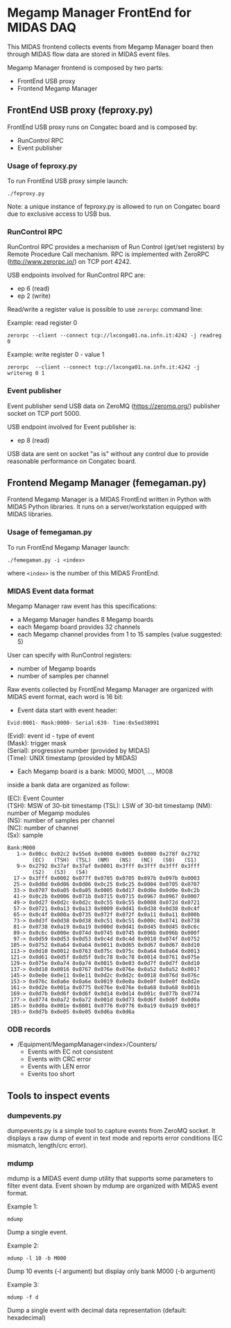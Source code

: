 # Megamp Manager FrontEnd for MIDAS DAQ

This MIDAS frontend collects events from Megamp Manager board then through MIDAS flow data are stored in MIDAS event files.

Megamp Manager frontend is composed by two parts:

- FrontEnd USB proxy
- Frontend Megamp Manager

## FrontEnd USB proxy (feproxy.py)

FrontEnd USB proxy runs on Congatec board and is composed by:

- RunControl RPC
- Event publisher

### Usage of feproxy.py

To run FrontEnd USB proxy simple launch:
```
./feproxy.py
```
Note: a unique instance of feproxy.py is allowed to run on Congatec board due to exclusive access to USB bus.

### RunControl RPC

RunControl RPC provides a mechanism of Run Control (get/set registers) by Remote Procedure Call mechanism.
RPC is implemented with ZeroRPC (http://www.zerorpc.io/) on TCP port 4242.

USB endpoints involved for RunControl RPC are:

- ep 6 (read)
- ep 2 (write)

Read/write a register value is possible to use `zerorpc` command line:

Example: read register 0
```
zerorpc --client --connect tcp://lxconga01.na.infn.it:4242 -j readreg 0
```

Example: write register 0 - value 1
```
zerorpc  --client --connect tcp://lxconga01.na.infn.it:4242 -j writereg 0 1
```

### Event publisher

Event publisher send USB data on ZeroMQ (https://zeromq.org/) publisher socket on TCP port 5000.

USB endpoint involved for Event publisher is:

- ep 8 (read)

USB data are sent on socket "as is" without any control due to provide reasonable performance on Congatec board.

## Frontend Megamp Manager (femegaman.py)

Frontend Megamp Manager is a MIDAS FrontEnd written in Python with MIDAS Python libraries. It runs on a server/workstation
equipped with MIDAS libraries.

### Usage of femegaman.py

To run FrontEnd Megamp Manager launch:
```
./femegaman.py -i <index>
```
where `<index>` is the number of this MIDAS FrontEnd.

### MIDAS Event data format

Megamp Manager raw event has this specifications:

- a Megamp Manager handles 8 Megamp boards
- each Megamp board provides 32 channels
- each Megamp channel provides from 1 to 15 samples (value suggested: 5)

User can specify with RunControl registers:
- number of Megamp boards
- number of samples per channel

Raw events collected by FrontEnd Megamp Manager are organized with MIDAS event format, each word is 16 bit:

- Event data start with event header:
```
Evid:0001- Mask:0000- Serial:639- Time:0x5ed38991
```
(Evid): event id - type of event\
(Mask): trigger mask\
(Serial): progressive number (provided by MIDAS)\
(Time): UNIX timestamp (provided by MIDAS)

- Each Megamp board is a bank: M000, M001, ..., M008

inside a bank data are organized as follow:

(EC): Event Counter\
(TSH): MSW of 30-bit timestamp
(TSL): LSW of 30-bit timestamp
(NM): number of Megamp modules\
(NS): number of samples per channel\
(NC): number of channel\
(Sx): sample
```
Bank:M000
   1-> 0x00cc 0x02c2 0x55e6 0x0008 0x0005 0x0000 0x278f 0x2792 
        (EC)   (TSH)  (TSL)  (NM)   (NS)   (NC)   (S0)   (S1)
   9-> 0x2792 0x37af 0x37af 0x0001 0x3fff 0x3fff 0x3fff 0x3fff
        (S2)   (S3)   (S4)
  17-> 0x3fff 0x0002 0x077f 0x0705 0x0705 0x097b 0x097b 0x0003 
  25-> 0x0d0d 0x0d06 0x0d06 0x0c25 0x0c25 0x0004 0x0705 0x0707 
  33-> 0x0707 0x0a05 0x0a05 0x0005 0x0d17 0x0d0e 0x0d0e 0x0c2b 
  41-> 0x0c2b 0x0006 0x071b 0x0715 0x0715 0x0967 0x0967 0x0007 
  49-> 0x0d27 0x0d2c 0x0d2c 0x0c55 0x0c55 0x0008 0x072d 0x0721 
  57-> 0x0721 0x0a13 0x0a13 0x0009 0x0d41 0x0d38 0x0d38 0x0c4f 
  65-> 0x0c4f 0x000a 0x0735 0x072f 0x072f 0x0a11 0x0a11 0x000b 
  73-> 0x0d3f 0x0d38 0x0d38 0x0c51 0x0c51 0x000c 0x0741 0x0738 
  81-> 0x0738 0x0a19 0x0a19 0x000d 0x0d41 0x0d45 0x0d45 0x0c6c 
  89-> 0x0c6c 0x000e 0x074d 0x0745 0x0745 0x096b 0x096b 0x000f 
  97-> 0x0d59 0x0d53 0x0d53 0x0c4d 0x0c4d 0x0010 0x074f 0x0752 
 105-> 0x0752 0x0a64 0x0a64 0x0011 0x0d65 0x0d67 0x0d67 0x0d10 
 113-> 0x0d10 0x0012 0x0763 0x075c 0x075c 0x0a64 0x0a64 0x0013 
 121-> 0x0d61 0x0d5f 0x0d5f 0x0c78 0x0c78 0x0014 0x0761 0x075e 
 129-> 0x075e 0x0a74 0x0a74 0x0015 0x0e03 0x0d7f 0x0d7f 0x0d10 
 137-> 0x0d10 0x0016 0x0767 0x076e 0x076e 0x0a52 0x0a52 0x0017 
 145-> 0x0e0e 0x0e11 0x0e11 0x0d2c 0x0d2c 0x0018 0x076d 0x076c 
 153-> 0x076c 0x0a6e 0x0a6e 0x0019 0x0e0a 0x0e0f 0x0e0f 0x0d2e 
 161-> 0x0d2e 0x001a 0x0775 0x076e 0x076e 0x0a68 0x0a68 0x001b 
 169-> 0x0d7b 0x0d6f 0x0d6f 0x0d14 0x0d14 0x001c 0x077b 0x0774 
 177-> 0x0774 0x0a72 0x0a72 0x001d 0x0d73 0x0d6f 0x0d6f 0x0d0a 
 185-> 0x0d0a 0x001e 0x0801 0x0776 0x0776 0x0a19 0x0a19 0x001f 
 193-> 0x0d7b 0x0e05 0x0e05 0x0d6a 0x0d6a 
```

### ODB records

- /Equipment/MegampManager\<index\>/Counters/
   - Events with EC not consistent
   - Events with CRC error
   - Events with LEN error
   - Events too short
   
## Tools to inspect events

### dumpevents.py

dumpevents.py is a simple tool to capture events from ZeroMQ socket. It displays a raw dump of event in text mode and reports
error conditions (EC mismatch, length/crc error).

### mdump

mdump is a MIDAS event dump utility that supports some parameters to filter event data. Event shown by mdump are organized
with MIDAS event format.

Example 1:
```
mdump
```
Dump a single event.

Example 2:
```
mdump -l 10 -b M000
```
Dump 10 events (-l argument) but display only bank M000 (-b argument)

Example 3:
```
mdump -f d
```
Dump a single event with decimal data representation (default: hexadecimal)
